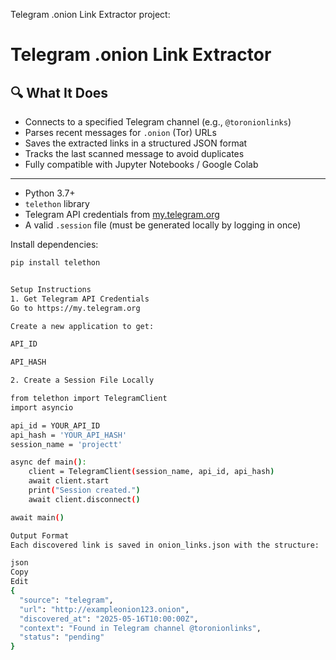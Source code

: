 Telegram .onion Link Extractor project:

# Telegram .onion Link Extractor



## 🔍 What It Does

- Connects to a specified Telegram channel (e.g., `@toronionlinks`)
- Parses recent messages for `.onion` (Tor) URLs
- Saves the extracted links in a structured JSON format
- Tracks the last scanned message to avoid duplicates
- Fully compatible with Jupyter Notebooks / Google Colab

---



- Python 3.7+
- `telethon` library
- Telegram API credentials from [my.telegram.org](https://my.telegram.org)
- A valid `.session` file (must be generated locally by logging in once)

Install dependencies:

```bash
pip install telethon


Setup Instructions
1. Get Telegram API Credentials
Go to https://my.telegram.org

Create a new application to get:

API_ID

API_HASH

2. Create a Session File Locally

from telethon import TelegramClient
import asyncio

api_id = YOUR_API_ID
api_hash = 'YOUR_API_HASH'
session_name = 'projectt'

async def main():
    client = TelegramClient(session_name, api_id, api_hash)
    await client.start
    print("Session created.")
    await client.disconnect()

await main()

Output Format
Each discovered link is saved in onion_links.json with the structure:

json
Copy
Edit
{
  "source": "telegram",
  "url": "http://exampleonion123.onion",
  "discovered_at": "2025-05-16T10:00:00Z",
  "context": "Found in Telegram channel @toronionlinks",
  "status": "pending"
}
